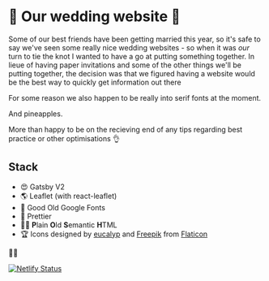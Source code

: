 # :tada: Our wedding website :couple_with_heart:

Some of our best friends have been getting married this year, so it's safe to say we've seen some really nice wedding websites - so when it was _our_ turn to tie the knot I wanted to have a go at putting something together. In lieue of having paper invitations and some of the other things we'll be putting together, the decision was that we figured having a website would be the best way to quickly get information out there

For some reason we also happen to be really into serif fonts at the moment.

And pineapples.

More than happy to be on the recieving end of any tips regarding best practice or other optimisations :ok_hand:

## Stack

- :heart_eyes: Gatsby V2
- :earth_americas: Leaflet (with react-leaflet)
- :gem: Good Old Google Fonts
- :kiss: Prettier
- :guardsman: **P**lain **O**ld **S**emantic **H**TML
- :trophy: Icons designed by [eucalyp](https://creativemarket.com/eucalyp) and [Freepik](https://www.freepik.com/) from [Flaticon](www.flaticon.com)

:bride_with_veil:

[![Netlify Status](https://api.netlify.com/api/v1/badges/4154a205-3ca7-48b1-896a-de2d92d3db46/deploy-status)](https://app.netlify.com/sites/determined-hermann-0a7dbb/deploys)
